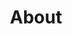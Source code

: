 ---
title: About
summary: About the Fairlington Historical Society
weight: 10
bookCollapseSection: true
build:
  render: never
---